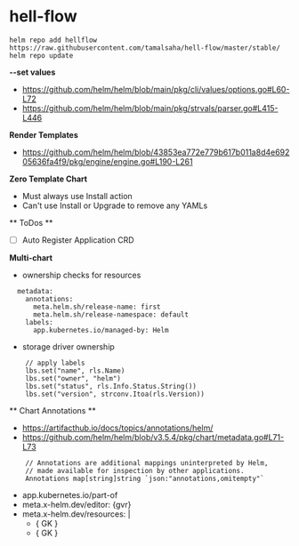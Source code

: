 # hell-flow

```
helm repo add hellflow https://raw.githubusercontent.com/tamalsaha/hell-flow/master/stable/
helm repo update
```

**--set values**

- https://github.com/helm/helm/blob/main/pkg/cli/values/options.go#L60-L72
- https://github.com/helm/helm/blob/main/pkg/strvals/parser.go#L415-L446

**Render Templates**

- https://github.com/helm/helm/blob/43853ea772e779b617b011a8d4e69205636fa4f9/pkg/engine/engine.go#L190-L261

**Zero Template Chart**

- Must always use Install action
- Can't use Install or Upgrade to remove any YAMLs


** ToDos **

- [ ] Auto Register Application CRD


**Multi-chart**

- ownership checks for resources

```
  metadata:
    annotations:
      meta.helm.sh/release-name: first
      meta.helm.sh/release-namespace: default
    labels:
      app.kubernetes.io/managed-by: Helm
```

- storage driver ownership

```
	// apply labels
	lbs.set("name", rls.Name)
	lbs.set("owner", "helm")
	lbs.set("status", rls.Info.Status.String())
	lbs.set("version", strconv.Itoa(rls.Version))
```

** Chart Annotations **

- https://artifacthub.io/docs/topics/annotations/helm/
- https://github.com/helm/helm/blob/v3.5.4/pkg/chart/metadata.go#L71-L73

```
	// Annotations are additional mappings uninterpreted by Helm,
	// made available for inspection by other applications.
	Annotations map[string]string `json:"annotations,omitempty"`
```

- app.kubernetes.io/part-of
- meta.x-helm.dev/editor: {gvr}
- meta.x-helm.dev/resources: |
   - { GK }
   - { GK }
